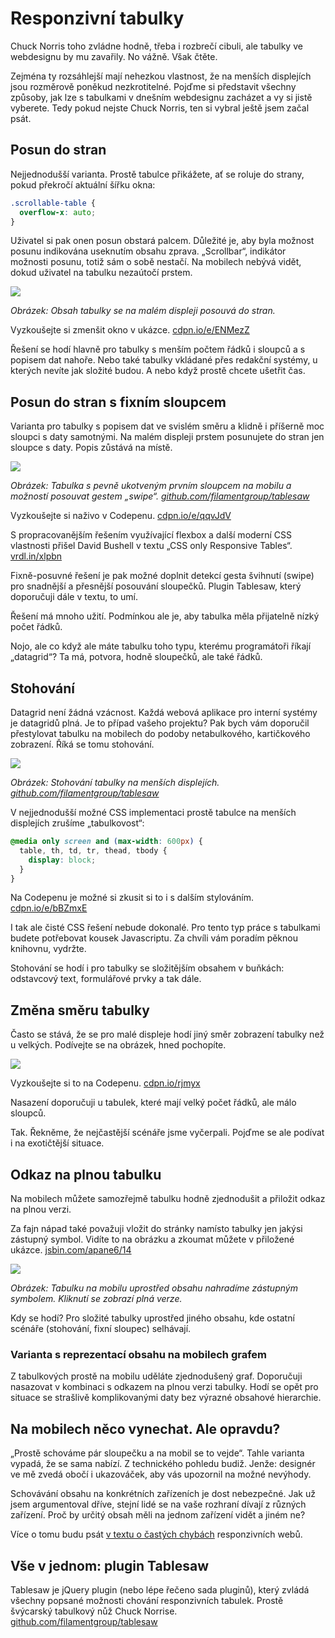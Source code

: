 # Responzivní tabulky

Chuck Norris toho zvládne hodně, třeba i rozbrečí cibuli, ale tabulky ve webdesignu by mu zavařily. No vážně. Však čtěte.

Zejména ty rozsáhlejší mají nehezkou vlastnost, že na menších displejích jsou rozměrově poněkud nezkrotitelné. Pojďme si představit všechny způsoby, jak lze s tabulkami v dnešním webdesignu zacházet a vy si jistě vyberete. Tedy pokud nejste Chuck Norris, ten si vybral ještě jsem začal psát.

## Posun do stran

Nejjednodušší varianta. Prostě tabulce přikážete, ať se roluje do strany, pokud překročí aktuální šířku okna:

```css
.scrollable-table {
  overflow-x: auto;
}
```

Uživatel si pak onen posun obstará palcem. Důležité je, aby byla možnost posunu indikována useknutím obsahu zprava. „Scrollbar“, indikátor možnosti posunu, totiž sám o sobě nestačí. Na mobilech nebývá vidět, dokud uživatel na tabulku nezaútočí prstem.

![](dist/images/original/tabulky_1.png)

*Obrázek: Obsah tabulky se na malém displeji posouvá do stran.*

Vyzkoušejte si zmenšit okno v ukázce. [cdpn.io/e/ENMezZ](http://codepen.io/machal/pen/ENMezZ?editors=1100#0)

Řešení se hodí hlavně pro tabulky s menším počtem řádků i sloupců a s popisem dat nahoře. Nebo také tabulky vkládané přes redakční systémy, u kterých nevíte jak složité budou. A nebo když prostě chcete ušetřit čas.

## Posun do stran s fixním sloupcem

Varianta pro tabulky s popisem dat ve svislém směru a klidně i příšerně moc sloupci s daty samotnými. Na malém displeji prstem posunujete do stran jen sloupce s daty. Popis zůstává na místě.

![](dist/images/original/tabulky_2.png)

*Obrázek: Tabulka s pevně ukotveným prvním sloupcem na mobilu a možností posouvat gestem „swipe“. [github.com/filamentgroup/tablesaw](https://github.com/filamentgroup/tablesaw)*

Vyzkoušejte si naživo v Codepenu. [cdpn.io/e/qqvJdV](http://codepen.io/machal/pen/qqvJdV?editors=1100#0)

S propracovanějším řešením využívající flexbox a další moderní CSS vlastnosti přišel David Bushell v textu „CSS only Responsive Tables“. [vrdl.in/xlpbn](http://dbushell.com/2016/03/04/css-only-responsive-tables/)

Fixně-posuvné řešení je pak možné doplnit detekcí gesta švihnutí (swipe) pro snadnější a přesnější posouvání sloupečků. Plugin Tablesaw, který doporučuji dále v textu, to umí.

Řešení má mnoho užití. Podmínkou ale je, aby tabulka měla přijatelně nízký počet řádků.

Nojo, ale co když ale máte tabulku toho typu, kterému programátoři říkají „datagrid“? Ta má, potvora, hodně sloupečků, ale také řádků.

## Stohování

Datagrid není žádná vzácnost. Každá webová aplikace pro interní systémy je datagridů plná. Je to případ vašeho projektu? Pak bych vám doporučil přestylovat tabulku na mobilech do podoby netabulkového, kartičkového zobrazení. Říká se tomu stohování.

![](dist/images/original/tabulky_3.png)

*Obrázek: Stohování tabulky na menších displejích. [github.com/filamentgroup/tablesaw](https://github.com/filamentgroup/tablesaw)*

V nejjednodušší možné CSS implementaci prostě tabulce na menších displejích zrušíme „tabulkovost“:

```css
@media only screen and (max-width: 600px) {
  table, th, td, tr, thead, tbody {
    display: block;
  }
}
```

Na Codepenu je možné si zkusit si to i s dalším stylováním. [cdpn.io/e/bBZmxE](http://codepen.io/machal/pen/bBZmxE?editors=1100#0)

I tak ale čisté CSS řešení nebude dokonalé. Pro tento typ práce s tabulkami budete potřebovat kousek Javascriptu. Za chvíli vám poradím pěknou knihovnu, vydržte.

Stohování se hodí i pro tabulky se složitějším obsahem v buňkách: odstavcový text, formulářové prvky a tak dále.

## Změna směru tabulky

Často se stává, že se pro malé displeje hodí jiný směr zobrazení tabulky než u velkých. Podívejte se na obrázek, hned pochopíte.

![](dist/images/original/tabulky_4.png)

Vyzkoušejte si to na Codepenu. [cdpn.io/rjmyx](http://s.codepen.io/JasonAGross/full/rjmyx)

Nasazení doporučuji u tabulek, které mají velký počet řádků, ale málo sloupců.

Tak. Řekněme, že nejčastější scénáře jsme vyčerpali. Pojďme se ale podívat i na exotičtější situace. 

## Odkaz na plnou tabulku

Na mobilech můžete samozřejmě tabulku hodně zjednodušit a přiložit odkaz na plnou verzi. 

Za fajn nápad také považuji vložit do stránky namísto tabulky jen jakýsi zástupný symbol. Vidíte to na obrázku a zkoumat můžete v přiložené ukázce. [jsbin.com/apane6/14](http://output.jsbin.com/apane6/14)

![](dist/images/original/tabulky_5.png)

*Obrázek: Tabulku na mobilu uprostřed obsahu nahradíme zástupným symbolem. Kliknutí se zobrazí plná verze.*

Kdy se hodí? Pro složité tabulky uprostřed jiného obsahu, kde ostatní scénáře (stohování, fixní sloupec) selhávají.

### Varianta s reprezentací obsahu na mobilech grafem

Z tabulkových prostě na mobilu uděláte zjednodušený graf. Doporučuji nasazovat v kombinaci s odkazem na plnou verzi tabulky. Hodí se opět pro situace se strašlivě komplikovanými daty bez výrazné obsahové hierarchie.

## Na mobilech něco vynechat. Ale opravdu?

„Prostě schováme pár sloupečku a na mobil se to vejde“. Tahle varianta vypadá, že se sama nabízí. Z technického pohledu budiž. Jenže: designér ve mě zvedá obočí i ukazováček, aby vás upozornil na možné nevýhody.

Schovávání obsahu na konkrétních zařízeních je dost nebezpečné. Jak už jsem argumentoval dříve, stejní lidé se na vaše rozhraní dívají z různých zařízení. Proč by určitý obsah měli na jednom zařízení vidět a jiném ne?

Více o tomu budu psát [v textu o častých chybách](tipy-responzivni-ui.md) responzivních webů.

## Vše v jednom: plugin Tablesaw

Tablesaw je jQuery plugin (nebo lépe řečeno sada pluginů), který zvládá všechny popsané možnosti chování responzivních tabulek. Prostě švýcarský tabulkový nůž Chuck Norrise. [github.com/filamentgroup/tablesaw](https://github.com/filamentgroup/tablesaw)
